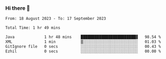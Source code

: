 ### Hi there 👋

<!--START_SECTION:waka-->

```txt
From: 18 August 2023 - To: 17 September 2023

Total Time: 1 hr 49 mins

Java             1 hr 48 mins    ████████████████████████▓   98.54 %
XML              1 min           ▒░░░░░░░░░░░░░░░░░░░░░░░░   01.03 %
GitIgnore file   0 secs          ░░░░░░░░░░░░░░░░░░░░░░░░░   00.43 %
Ezhil            0 secs          ░░░░░░░░░░░░░░░░░░░░░░░░░   00.00 %
```

<!--END_SECTION:waka-->

<!--
**jaimesalcedo1/jaimesalcedo1** is a ✨ _special_ ✨ repository because its `README.md` (this file) appears on your GitHub profile.

Here are some ideas to get you started:

- 🔭 I’m currently working on ...
- 🌱 I’m currently learning ...
- 👯 I’m looking to collaborate on ...
- 🤔 I’m looking for help with ...
- 💬 Ask me about ...
- 📫 How to reach me: ...
- 😄 Pronouns: ...
- ⚡ Fun fact: ...
-->

